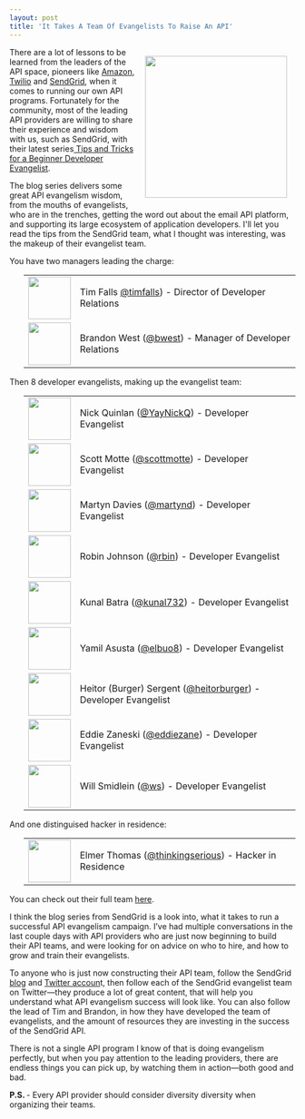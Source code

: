 ```yaml
---
layout: post
title: 'It Takes A Team Of Evangelists To Raise An API'
---
```

<p><a href="http://sendgrid.com"><img style="padding: 15px;" src="https://s3.amazonaws.com/kinlane-productions/api-evangelist/sendgrid/sendgrid-logo.jpeg" alt="" width="250" align="right" /></a></p>
<p>There are a lot of lessons to be learned from the leaders of the API space, pioneers like <a href="http://aws.amazon.com/">Amazon</a>, <a href="https://www.twilio.com/">Twilio</a> and <a href="http://sendgrid.com/team">SendGrid</a>, when it comes to running our own API programs. Fortunately for the community, most of the leading API providers are willing to share their experience and wisdom with us, such as SendGrid, with their latest series<a href="http://sendgrid.com/blog/tips-tricks-beginner-developer-evangelist-part-2/"> Tips and Tricks for a Beginner Developer Evangelist</a>.</p>
<p>The blog series delivers some great API evangelism wisdom, from the mouths of evangelists, who are in the trenches, getting the word out about the email API platform, and supporting its large ecosystem of application developers. I'll let you read the tips from the SendGrid team, what I thought was interesting, was the makeup of their evangelist team.</p>
<p>You have two managers leading the charge:</p>
<table style="padding-left: 25px;" cellspacing="5" cellpadding="5" width="90%">
<tbody>
<tr>
<td width="75" align="center"><img src="https://s3.amazonaws.com/kinlane-productions/api-evangelist/sendgrid/sendgrid-tim-falls.jpeg" alt="" width="75" /></td>
<td>Tim Falls <a href="https://twitter.com/timfalls">@timfalls</a>) - Director of Developer Relations</td>
</tr>
<tr>
<td width="75" align="center"><a href="https://twitter.com/bwest"> <img src="https://s3.amazonaws.com/kinlane-productions/api-evangelist/sendgrid/sendgrid-brandon-west.jpeg" alt="" width="75" /> </a></td>
<td>Brandon West (<a href="https://twitter.com/bwest">@bwest</a>) - Manager of Developer Relations</td>
</tr>
</tbody>
</table>
<p>Then 8 developer evangelists, making up the evangelist team:</p>
<table style="padding-left: 25px;" cellspacing="5" cellpadding="5" width="90%">
<tbody>
<tr>
<td width="75" align="center"><a href="https://twitter.com/YayNickQ"> <img src="https://s3.amazonaws.com/kinlane-productions/api-evangelist/sendgrid/sendgrid-nick-quinlan.png" alt="" width="75" /> </a></td>
<td>Nick Quinlan (<a href="https://twitter.com/YayNickQ">@YayNickQ</a>) - Developer Evangelist</td>
</tr>
<tr>
<td width="75" align="center"><a href="https://twitter.com/scottmotte"> <img src="https://s3.amazonaws.com/kinlane-productions/api-evangelist/sendgrid/sendgrid-scottmotte.jpeg" alt="" width="75" /> </a></td>
<td>Scott Motte (<a href="https://twitter.com/scottmotte">@scottmotte</a>) - Developer Evangelist</td>
</tr>
<tr>
<td width="75" align="center"><a href="https://twitter.com/martynd"> <img src="https://s3.amazonaws.com/kinlane-productions/api-evangelist/sendgrid/sendgrid-martin-davies.jpeg" alt="" width="75" /> </a></td>
<td>Martyn Davies (<a href="https://twitter.com/martynd">@martynd</a>) - Developer Evangelist</td>
</tr>
<tr>
<td width="75" align="center"><a href="https://twitter.com/rbin"> <img src="https://s3.amazonaws.com/kinlane-productions/api-evangelist/sendgrid/sendgrid-robin-johnson.jpeg" alt="" width="75" /> </a></td>
<td>Robin Johnson (<a href="https://twitter.com/rbin">@rbin</a>) - Developer Evangelist</td>
</tr>
<tr>
<td width="75" align="center"><a href="https://twitter.com/kunal732"> <img src="https://s3.amazonaws.com/kinlane-productions/api-evangelist/sendgrid/sendgrid-kunal-batra.png" alt="" width="75" /> </a></td>
<td>Kunal Batra (<a href="https://twitter.com/kunal732">@kunal732</a>) - Developer Evangelist</td>
</tr>
<tr>
<td><a href="https://twitter.com/elbuo8"><img src="https://s3.amazonaws.com/kinlane-productions/api-evangelist/sendgrid/sendgrid-yamil-asusta.jpeg" alt="" width="75" /></a></td>
<td>Yamil Asusta (<a href="https://twitter.com/elbuo8">@elbuo8</a>) - Developer Evangelist</td>
</tr>
<tr>
<td width="75" align="center"><a href="https://twitter.com/heitorburger"> <img src="https://s3.amazonaws.com/kinlane-productions/api-evangelist/sendgrid/sendgrid-heitor-sarget.jpeg" alt="" width="75" /> </a></td>
<td>Heitor (Burger) Sergent (<a href="https://twitter.com/heitorburger">@heitorburger</a>) - Developer Evangelist</td>
</tr>
<tr>
<td width="75" align="center"><a href="https://twitter.com/eddiezane"> <img src="https://s3.amazonaws.com/kinlane-productions/api-evangelist/sendgrid/sendgrid-eddie-zaneski.jpeg" alt="" width="75" /> </a></td>
<td>Eddie Zaneski (<a href="https://twitter.com/eddiezane">@eddiezane</a>) - Developer Evangelist</td>
</tr>
<tr>
<td width="75" align="center"><a href="https://twitter.com/ws"> <img src="http://willsmidlein.com/assets/img/me.png" alt="" width="75" /></a></td>
<td>Will Smidlein (<a href="https://twitter.com/ws">@ws</a>) - Developer Evangelist</td>
</tr>
</tbody>
</table>
<p>And one distinguised hacker in residence:</p>
<table style="padding-left: 25px;" cellspacing="5" cellpadding="5" width="90%">
<tbody>
<tr>
<td width="75" align="center"><a href="https://twitter.com/thinkingserious"> <img src="https://s3.amazonaws.com/kinlane-productions/api-evangelist/sendgrid/sendrid-elmer-thomas.jpeg" alt="" width="75" /> </a></td>
<td>Elmer Thomas (<a href="https://twitter.com/thinkingserious">@thinkingserious</a>) - Hacker in Residence</td>
</tr>
</tbody>
</table>
<p>You can check out their full team <a href="http://sendgrid.com/developers#the-team">here</a>.</p>
<p>I think the blog series from SendGrid is a look into, what it takes to run a successful API evangelism campaign. I&rsquo;ve had multiple conversations in the last couple days with API providers who are just now beginning to build their API teams, and were looking for on advice on who to hire, and how to grow and train their evangelists.</p>
<p>To anyone who is just now constructing their API team, follow the SendGrid <a href="http://sendgrid.com/blog/">blog</a> and <a href="https://twitter.com/SendGrid">Twitter accoun</a>t, then follow each of the SendGrid evangelist team on Twitter&mdash;they produce a lot of great content, that will help you understand what API evangelism success will look like. You can also follow the lead of Tim and Brandon, in how they have developed the team of evangelists, and the amount of resources they are investing in the success of the SendGrid API.</p>
<p>There is not a single API program I know of that is doing evangelism perfectly, but when you pay attention to the leading providers, there are endless things you can pick up, by watching them in action&mdash;both good and bad.</p>
<p><strong>P.S. </strong>- Every API provider should consider diversity diversity when organizing their teams.</p>